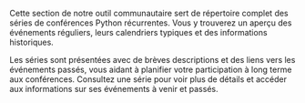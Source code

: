 Cette section de notre outil communautaire sert de répertoire complet des séries de conférences Python récurrentes. Vous y trouverez un aperçu des événements réguliers, leurs calendriers typiques et des informations historiques.

Les séries sont présentées avec de brèves descriptions et des liens vers les événements passés, vous aidant à planifier votre participation à long terme aux conférences.
Consultez une série pour voir plus de détails et accéder aux informations sur ses événements à venir et passés.

